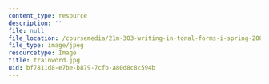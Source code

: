 ```yaml
---
content_type: resource
description: ''
file: null
file_location: /coursemedia/21m-303-writing-in-tonal-forms-i-spring-2009/bf7811d8e7beb8797cfba80d8c8c594b_trainword.jpg
file_type: image/jpeg
resourcetype: Image
title: trainword.jpg
uid: bf7811d8-e7be-b879-7cfb-a80d8c8c594b
---
```

